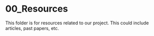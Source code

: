 # 00_Resources
This folder is for resources related to our project. This could include articles, past papers, etc. 
